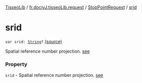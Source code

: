 [TisseoLib](../../index.md) / [fr.docjyJ.tisseoLib.request](../index.md) / [StopPointRequest](index.md) / [srid](./srid.md)

# srid

`var srid: `[`String`](https://kotlinlang.org/api/latest/jvm/stdlib/kotlin/-string/index.html)`?` [(source)](https://github.com/docjyj/tisseoLib/tree/master/src/main/kotlin/fr/docjyJ/tisseoLib/request/StopPointRequest.kt#L31)

Spatial reference number projection. [see](https://en.wikipedia.org/wiki/SRID)

### Property

`srid` - Spatial reference number projection. [see](https://en.wikipedia.org/wiki/SRID)
